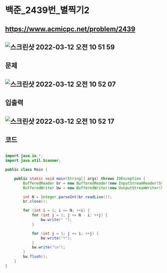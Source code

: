 # 백준_2439번_별찍기2
https://www.acmicpc.net/problem/2439
---
![스크린샷 2022-03-12 오전 10 51 59](https://user-images.githubusercontent.com/53985471/157999117-27540889-dac7-4577-8cd2-0bfd31efb52f.png)
---
## 문제
![스크린샷 2022-03-12 오전 10 52 07](https://user-images.githubusercontent.com/53985471/157999122-5fee078e-72e9-45ff-b543-e031cf3c3a73.png)
---
## 입출력
![스크린샷 2022-03-12 오전 10 52 17](https://user-images.githubusercontent.com/53985471/157999130-96ad6ece-2934-40a0-a76a-c4d2266e4f0f.png)
---
## 코드
```java

import java.io.*;
import java.util.Scanner;

public class Main {

    public static void main(String[] args) throws IOException {
        BufferedReader br = new BufferedReader(new InputStreamReader(System.in));
        BufferedWriter bw = new BufferedWriter(new OutputStreamWriter(System.out));

        int N = Integer.parseInt(br.readLine());
        br.close();

        for (int i = 1; i <= N; ++i) {
            for (int j = 1; j <= N - i; ++j) {
                bw.write(" ");
            }

            for (int j = 1; j <= i; ++j) {
                bw.write("*");
            }
            bw.write("\n");
        }
        bw.flush();
    }
}

```
